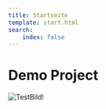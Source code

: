 ```yaml
---
title: Startseite
template: start.html
search:
    index: false
---
```


# Demo Project

![TestBild!](/media/images/test.jpg?format=small "Test bild")
